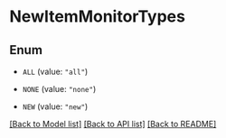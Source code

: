 # NewItemMonitorTypes

## Enum


* `ALL` (value: `"all"`)

* `NONE` (value: `"none"`)

* `NEW` (value: `"new"`)


[[Back to Model list]](../README.md#documentation-for-models) [[Back to API list]](../README.md#documentation-for-api-endpoints) [[Back to README]](../README.md)


